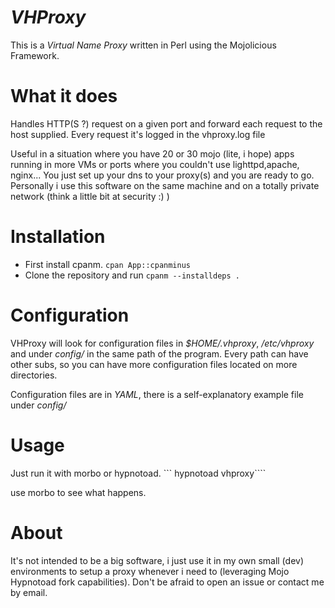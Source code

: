 <i>VHProxy</i>
=======

This is a <i>Virtual Name Proxy </i>written in Perl using the Mojolicious Framework.

What it does
=======
Handles HTTP(S ?) request on a given port and forward each request to the host supplied.
Every request it's logged in the vhproxy.log file

Useful in a situation where you have 20 or 30 mojo (lite, i hope) apps running in more VMs or ports where you couldn't use lighttpd,apache, nginx...
You just set up your dns to your proxy(s) and you are ready to go.
Personally i use this software on the same machine and on a totally private network (think a little bit at security :) )

Installation
=======

 - First install cpanm. ```cpan App::cpanminus```
 - Clone the repository and run ```cpanm --installdeps .```
    
Configuration
=======

VHProxy will look for configuration files in <i>$HOME/.vhproxy</i>, <i>/etc/vhproxy</i> and under <i>config/</i> in the same path of the program.
Every path can have other subs, so you can have more configuration files located on more directories.

Configuration files are in <i>YAML</i>, there is a self-explanatory example file under <i>config/</i>


Usage
=======

Just run it with morbo or hypnotoad.
``` hypnotoad vhproxy````

use morbo to see what happens.


About
=======

It's not intended to be a big software, i just use it in my own small (dev) environments to setup a proxy whenever i need to
(leveraging Mojo Hypnotoad fork capabilities).
Don't be afraid to open an issue or contact me by email.
